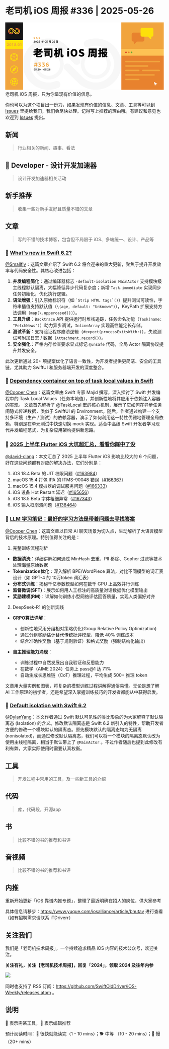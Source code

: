 # 老司机 iOS 周报 #336 | 2025-05-26

![ios-weekly](https://github.com/SwiftOldDriver/iOS-Weekly/blob/master/assets/weekly-header/336.jpg?raw=true)
老司机 iOS 周报，只为你呈现有价值的信息。

你也可以为这个项目出一份力，如果发现有价值的信息、文章、工具等可以到 [Issues](https://github.com/SwiftOldDriver/iOS-Weekly/issues) 里提给我们，我们会尽快处理。记得写上推荐的理由哦。有建议和意见也欢迎到 [Issues](https://github.com/SwiftOldDriver/iOS-Weekly/issues) 提出。

## 新闻

> 行业相关的新闻、趣事、看法

##  Developer - 设计开发加速器

> 设计开发加速器相关活动

## 新手推荐

> 收集一些对新手友好且质量不错的文章

## 文章

> 写的不错的技术博客，包含但不局限于 iOS、多端统一、设计、产品等

### 🐎 [What's new in Swift 6.2?](https://www.hackingwithswift.com/articles/277/whats-new-in-swift-6-2)
[@Smallfly](https://github.com/iostalks)：这篇文章介绍了 Swift 6.2 将会迎来的重大更新，聚焦于提升开发效率与代码安全性。其核心改进包括： 

1. **并发编程简化**：通过编译器标志 `-default-isolation MainActor` 支持模块级主线程默认隔离，大幅降低异步代码复杂度；新增 `Task.immediate` 实现同步任务初始化，优化执行逻辑。 
2. **语法增强**：引入原始标识符（如 `` `Strip HTML tags`() ``）提升测试可读性，字符串插值支持默认值（`\(age, default: "Unknown")`），KeyPath 扩展支持方法调用（`map(\.uppercased())`）。 
3. **工具升级**：`Backtrace` API 提供运行时堆栈追踪，任务命名功能（`Task(name: "FetchNews")`）助力异步调试，`InlineArray` 实现高性能定长存储。 
4. **测试革新**：支持验证程序崩溃逻辑（`#expect(processExitsWith:)`），失败测试可附加日志 / 数据（`Attachment.record()`）。 
5. **安全强化**：严格内存检查要求显式标记 `@unsafe` 代码，全局 Actor 隔离协议提升并发安全。 

此次更新通过 20+ 项提案优化了语言一致性，为开发者提供更简洁、安全的工具链，尤其助力 SwiftUI 和服务器端开发的深度整合。

### 🐎 [Dependency container on top of task local values in Swift](https://swiftwithmajid.com/2025/04/30/dependency-container-on-top-of-task-local-values-in-swift/)

[@Cooper Chen](https://github.com/cjlcooper)：这篇文章由 Swift 专家 Majid 撰写，深入探讨了 Swift 并发编程中的 Task Local Values（任务本地值），并创新性地将其应用于依赖注入容器的实现。
文章首先解析了 @TaskLocal 宏的核心机制，展示了它如何在异步任务间隐式传递数据，类似于 SwiftUI 的 Environment。随后，作者通过构建一个支持多环境（生产 / 测试）的依赖容器，演示了如何利用这一特性优雅地管理全局依赖，特别是在单元测试中快速切换 mock 实现。适合中高级 Swift 开发者学习现代并发编程范式，为复杂应用架构提供新思路。

### 🐎 [2025 上半年 Flutter iOS 大坑超汇总，看看你踩中了没](https://mp.weixin.qq.com/s/JceoW5K554Gg3QYZoVYbYw)

[@david-clang](https://github.com/david-clang)：本文汇总了 2025 上半年 Flutter iOS 影响比较大的 6 个问题，好在这些问题都有对应的解决办法，它们分别是：

1. iOS 18.4 Beta 的 JIT 权限问题（[#163984](https://github.com/flutter/flutter/issues/163984)）
2. macOS 15.4 打包 IPA 的 ITMS-90048 错误（[#166367](https://github.com/flutter/flutter/issues/166367)）
3. macOS 15.4 模拟器的调试服务问题（[#166333](https://github.com/flutter/flutter/issues/166333)）
4. iOS 设备 Hot Restart 延迟（[#165656](https://github.com/flutter/flutter/issues/165656)）
5. iOS 18.5 Beta 字体粗细异常（[#167343](https://github.com/flutter/flutter/issues/167343)）
6. iOS 输入框崩溃问题（[#138464](https://github.com/flutter/flutter/issues/138464)）

### 🐢 [LLM 学习笔记：最好的学习方法是带着问题去寻找答案](https://mp.weixin.qq.com/s/T7aD9diSNymHhv68FSaSZA)

[@Cooper Chen](https://github.com/cjlcooper)：这篇文章以日常 AI 聊天场景为切入点，生动解析了大语言模型背后的技术原理。特别值得关注的是：

1. 完整训练流程剖析
- **数据清洗**：详细讲解如何通过 MinHash 去重、PII 移除、Gopher 过滤等技术处理海量原始数据
- **Tokenization优化**：深入解析 BPE/WordPiece 算法，对比不同模型的词汇表设计（如 GPT-4 的 10万token 词汇表）
- **分布式训练**：揭秘千亿参数模型如何在数千 GPU 上高效并行训练
- **监督微调(SFT)**：展示如何用人工标注的高质量对话数据优化模型输出
- **奖励建模(RM)**：详解如何训练小型网络评估回答质量，实现人类偏好对齐

2. DeepSeek-R1 的创新实践
- **GRPO算法详解**：
  - 创新性地采用分组相对策略优化(Group Relative Policy Optimization)
  - 通过分组奖励估计替代传统批评模型，降低 40% 训练成本
  - 结合准确性奖励（基于规则验证）和格式奖励（强制结构化输出）

- **自主推理能力涌现**：
  - 训练过程中自然发展出自我验证和反思能力
  - 在数学（AIME 2024）任务上 pass@1 达 71%
  - 自动生成长思维链（CoT）推理过程，平均生成 500+ 推理 token

文章用大量实例和图表，将复杂的模型训练过程讲解得通俗易懂。无论是想了解 AI 工作原理的初学者，还是希望深入掌握训练技巧的开发者都能从中获得启发。

### 🐎 [Default isolation with Swift 6.2](https://www.massicotte.org/default-isolation-swift-6_2)

[@DylanYang](https://github.com/Dylan19Yang)：本文作者通过 Swift 默认可见性的类比形象的为大家解释了默认隔离态 (Isolation) 的含义。修改默认隔离态是 Swift 6.2 新引入的特性，帮助开发者方便的修改一个模块默认的隔离态。原先模块默认的隔离态均为无隔离 (nonisolated)，而通过修改默认隔离态，我们可以将一个模块的隔离态默认改为使用主线程隔离，相当于默认带上了 `@MainActor` 。不过作者随后也提到此修改有利有弊，大家实际使用时需要认真权衡。

## 工具

> 开发过程中常用的工具，及一些新工具的介绍

## 代码

> 库，代码段，开源app

## 书

> 比较不错的书的推荐和书评

## 音视频

> 比较不错的书的推荐和书评

## 内推

重新开始更新「iOS 靠谱内推专题」，整理了最近明确在招人的岗位，供大家参考

具体信息请移步：https://www.yuque.com/iosalliance/article/bhutav 进行查看（如有招聘需求请联系 iTDriverr）

## 关注我们

我们是「老司机技术周报」，一个持续追求精品 iOS 内容的技术公众号，欢迎关注。

**关注有礼，关注【老司机技术周报】，回复「2024」，领取 2024 及往年内参**

![](https://github.com/SwiftOldDriver/iOS-Weekly/blob/master/assets/qrcode_for_wechat.jpg?raw=true)

同时也支持了 RSS 订阅：https://github.com/SwiftOldDriver/iOS-Weekly/releases.atom 。

## 说明

🚧 表示需某工具，🌟 表示编辑推荐

预计阅读时间：🐎 很快就能读完（1 - 10 mins）；🐕 中等 （10 - 20 mins）；🐢 慢（20+ mins）
